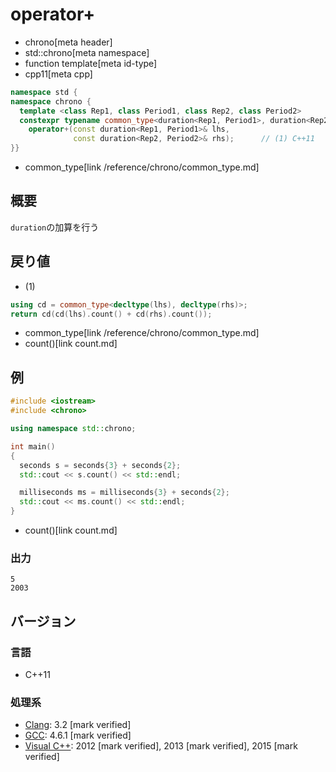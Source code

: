 # operator+
* chrono[meta header]
* std::chrono[meta namespace]
* function template[meta id-type]
* cpp11[meta cpp]

```cpp
namespace std {
namespace chrono {
  template <class Rep1, class Period1, class Rep2, class Period2>
  constexpr typename common_type<duration<Rep1, Period1>, duration<Rep2, Period2>>::type
    operator+(const duration<Rep1, Period1>& lhs,
              const duration<Rep2, Period2>& rhs);      // (1) C++11
}}
```
* common_type[link /reference/chrono/common_type.md]

## 概要
`duration`の加算を行う


## 戻り値
- (1)

```cpp
using cd = common_type<decltype(lhs), decltype(rhs)>;
return cd(cd(lhs).count() + cd(rhs).count());
```
* common_type[link /reference/chrono/common_type.md]
* count()[link count.md]


## 例
```cpp example
#include <iostream>
#include <chrono>

using namespace std::chrono;

int main()
{
  seconds s = seconds{3} + seconds{2};
  std::cout << s.count() << std::endl;

  milliseconds ms = milliseconds{3} + seconds{2};
  std::cout << ms.count() << std::endl;
}
```
* count()[link count.md]

### 出力
```
5
2003
```

## バージョン
### 言語
- C++11

### 処理系
- [Clang](/implementation.md#clang): 3.2 [mark verified]
- [GCC](/implementation.md#gcc): 4.6.1 [mark verified]
- [Visual C++](/implementation.md#visual_cpp): 2012 [mark verified], 2013 [mark verified], 2015 [mark verified]
